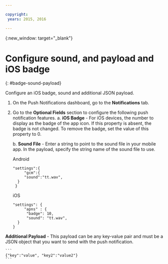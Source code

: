 ```yaml
---

copyright:
 years: 2015, 2016

---
```


{:new_window: target="_blank"}
# Configure sound, and payload and iOS badge

{: #badge-sound-payload}

Configure an iOS badge, sound and additional JSON payload.

1. On the Push Notifications dashboard, go to the **Notifications** tab.
2. Go to the **Optional Fields** section to configure the following push notification features. 
	a. **iOS Badge** - For iOS devices, the number to display as the badge of the app icon. If this property is absent, the badge is not changed. To remove the badge, set the value of this property to 0.

	b. **Sound File** - Enter a string to point to the sound file in your mobile app. In the payload, specify the string name of the sound file to use.


	Android

	```
	"settings":{
	     "gcm":{
	     "sound":"tt.wav",
	  }
	 }  
	```

	iOS

	```
	"settings": {
	     "apns" : {
	      "badge": 10,
	      "sound": "tt.wav",
	  }
	}
	``` 		
**Additional Payload** - This payload can be any key-value pair and must be a JSON object that you want to send with the push notification.

	```
	{"key":"value", "key2":"value2"}
	```
